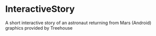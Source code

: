 # InteractiveStory
A short interactive story of an astronaut returning from Mars (Android) graphics provided by Treehouse
